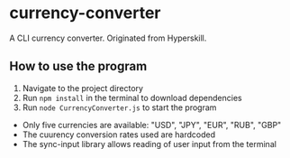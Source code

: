 # currency-converter
A CLI currency converter. Originated from Hyperskill.

## How to use the program
1. Navigate to the project directory
2. Run `npm install` in the terminal to download dependencies
3. Run `node CurrencyConverter.js` to start the program
- Only five currencies are available: "USD", "JPY", "EUR", "RUB", "GBP"
- The cuurency conversion rates used are hardcoded
- The sync-input library allows reading of user input from the terminal